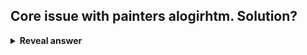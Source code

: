 ## Core issue with painters alogirhtm. Solution?
<details>
<summary><b>Reveal answer</b></summary>
What if the objects cannot be ordered from back to front?<br><br>Solved by Z buffer algorithm
</details>
